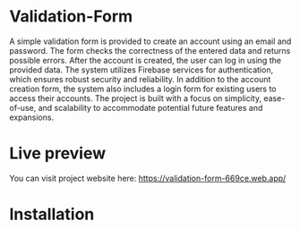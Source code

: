 # Validation-Form

A simple validation form is provided to create an account using an email and password. The form checks
the correctness of the entered data and returns possible errors. After the account is created, the user 
can log in using the provided data. The system utilizes Firebase services for authentication,
which ensures robust security and reliability. In addition to the account creation form, the system
also includes a login form for existing users to access their accounts. The project is built with a focus 
on simplicity, ease-of-use, and scalability to accommodate potential future features and expansions.


# Live preview

You can visit project website here: 
https://validation-form-669ce.web.app/

# Installation 
